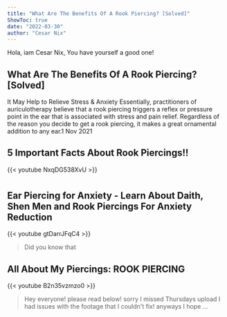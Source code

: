 ```yaml
---
title: "What Are The Benefits Of A Rook Piercing? [Solved]"
ShowToc: true 
date: "2022-03-30"
author: "Cesar Nix" 
---
```


Hola, iam Cesar Nix, You have yourself a good one!
## What Are The Benefits Of A Rook Piercing? [Solved]
It May Help to Relieve Stress & Anxiety Essentially, practitioners of auriculotherapy believe that a rook piercing triggers a reflex or pressure point in the ear that is associated with stress and pain relief. Regardless of the reason you decide to get a rook piercing, it makes a great ornamental addition to any ear.1 Nov 2021

## 5 Important Facts About Rook Piercings!!
{{< youtube NxqDG538XvU >}}
>#

## Ear Piercing for Anxiety - Learn About Daith, Shen Men and Rook Piercings For Anxiety Reduction
{{< youtube gtDarrJFqC4 >}}
>Did you know that 

## All About My Piercings: ROOK PIERCING
{{< youtube B2n35vzmzo0 >}}
>Hey everyone! please read below! sorry I missed Thursdays upload I had issues with the footage that I couldn't fix! anyways I hope ...

